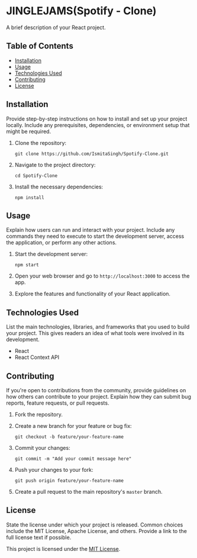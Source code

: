 
# JINGLEJAMS(Spotify - Clone)

A brief description of your React project.

## Table of Contents

- [Installation](#installation)
- [Usage](#usage)
- [Technologies Used](#technologies-used)
- [Contributing](#contributing)
- [License](#license)


## Installation

Provide step-by-step instructions on how to install and set up your project locally. Include any prerequisites, dependencies, or environment setup that might be required.

1. Clone the repository:
   ```
   git clone https://github.com/IsmitaSingh/Spotify-Clone.git
   ```

2. Navigate to the project directory:
   ```
   cd Spotify-Clone
   ```

3. Install the necessary dependencies:
   ```
   npm install
   ```

## Usage

Explain how users can run and interact with your project. Include any commands they need to execute to start the development server, access the application, or perform any other actions.

1. Start the development server:
   ```
   npm start
   ```

2. Open your web browser and go to `http://localhost:3000` to access the app.

3. Explore the features and functionality of your React application.

## Technologies Used

List the main technologies, libraries, and frameworks that you used to build your project. This gives readers an idea of what tools were involved in its development.

- React
- React Context API

## Contributing

If you're open to contributions from the community, provide guidelines on how others can contribute to your project. Explain how they can submit bug reports, feature requests, or pull requests.

1. Fork the repository.

2. Create a new branch for your feature or bug fix:
   ```
   git checkout -b feature/your-feature-name
   ```

3. Commit your changes:
   ```
   git commit -m "Add your commit message here"
   ```

4. Push your changes to your fork:
   ```
   git push origin feature/your-feature-name
   ```

5. Create a pull request to the main repository's `master` branch.

## License

State the license under which your project is released. Common choices include the MIT License, Apache License, and others. Provide a link to the full license text if possible.

This project is licensed under the [MIT License](LICENSE).

